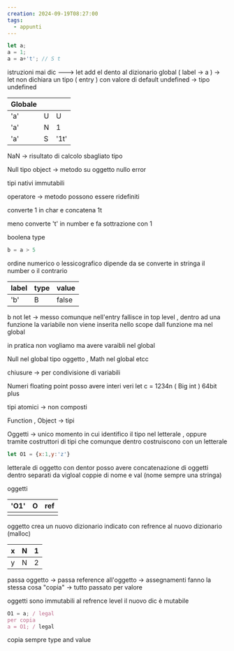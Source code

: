 ```yaml
---
creation: 2024-09-19T08:27:00
tags:
  - appunti
---
```

```js
let a; 
a = 1;
a = a+'t'; // S t
```

istruzioni mai dic ---> let add el dento al dizionario global ( label -> a ) -> let non dichiara un tipo ( entry ) con valore di default undefined -> tipo undefined

| Globale |     |      |
| ------- | --- | ---- |
| 'a'     | U   | U    |
| 'a'     | N   | 1    |
| 'a'     | S   | '1t' |
NaN -> risultato di calcolo sbagliato tipo

Null tipo object -> metodo su oggetto nullo error

tipi nativi immutabili

operatore -> metodo possono essere ridefiniti

converte 1 in char e concatena 1t 

meno converte 't' in number e fa sottrazione con 1

boolena type

```js
b = a > 5

```
ordine numerico o lessicografico dipende da se converte in stringa il number o il contrario 

| label | type | value |
| ----- | ---- | ----- |
| 'b'   | B    | false |
b not let -> messo comunque nell'entry fallisce in top level , dentro ad una funzione la variabile non viene inserita nello scope dall funzione ma nel global

in pratica non vogliamo ma  avere varaibli nel global

Null nel global tipo oggetto , Math nel global etcc 

chiusure -> per condivisione di variabili

Numeri floating point 
posso avere interi veri  let c = 1234n ( Big int ) 64bit plus

tipi atomici -> non composti

Function , Object -> tipi

Oggetti -> unico momento in cui identifico il tipo nel letterale , oppure tramite costruttori di tipi che comunque dentro costruiscono con un letterale 

```js
let O1 = {x:1,y:'z'}
```
letterale di oggetto con dentor posso avere concatenazione di oggetti dentro separati da vigloal coppie di nome e val (nome sempre una stringa)

oggetti 

| 'O1' | O   | ref |
| ---- | --- | --- |
|      |     |     |
oggetto crea un nuovo dizionario indicato con refrence al nuovo dizionario (malloc)

| x   | N   | 1   |
| --- | --- | --- |
| y   | N   | 2   |
passa oggetto -> passa reference all'oggetto -> assegnamenti fanno la stessa cosa "copia" -> tutto passato per valore 

oggetti sono immutabili al refrence level il nuovo dic è mutabile

```js
O1 = a; / legal
per copia
a = O1; / legal
```

copia sempre type and value 